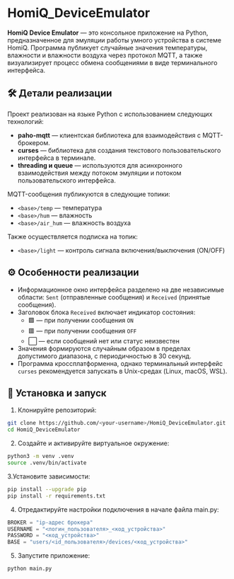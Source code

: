 # HomiQ_DeviceEmulator

**HomiQ Device Emulator** — это консольное приложение на Python, предназначенное для эмуляции работы умного устройства в системе HomiQ. Программа публикует случайные значения температуры, влажности и влажности воздуха через протокол MQTT, а также визуализирует процесс обмена сообщениями в виде терминального интерфейса.

## 🛠️ Детали реализации

Проект реализован на языке Python с использованием следующих технологий:

- **paho-mqtt** — клиентская библиотека для взаимодействия с MQTT-брокером.
- **curses** — библиотека для создания текстового пользовательского интерфейса в терминале.
- **threading и queue** — используются для асинхронного взаимодействия между потоком эмуляции и потоком пользовательского интерфейса.

MQTT-сообщения публикуются в следующие топики:
- `<base>/temp` — температура
- `<base>/hum` — влажность
- `<base>/air_hum` — влажность воздуха

Также осуществляется подписка на топик:
- `<base>/light` — контроль сигнала включения/выключения (ON/OFF)

## ⚙️ Особенности реализации

- Информационное окно интерфейса разделено на две независимые области: `Sent` (отправленные сообщения) и `Received` (принятые сообщения).
- Заголовок блока `Received` включает индикатор состояния:
  - 🟩 — при получении сообщения `ON`
  - 🟥 — при получении сообщения `OFF`
  - ⬜ — если сообщений нет или статус неизвестен
- Значения формируются случайным образом в пределах допустимого диапазона, с периодичностью в 30 секунд.
- Программа кроссплатформенна, однако терминальный интерфейс `curses` рекомендуется запускать в Unix-средах (Linux, macOS, WSL).

## 🚀 Установка и запуск

1. Клонируйте репозиторий:
```bash
git clone https://github.com/<your-username>/HomiQ_DeviceEmulator.git
cd HomiQ_DeviceEmulator
```

2. Создайте и активируйте виртуальное окружение:
```bash
python3 -m venv .venv
source .venv/bin/activate
```

3.Установите зависимости:
```bash
pip install --upgrade pip
pip install -r requirements.txt
```

4. Отредактируйте настройки подключения в начале файла main.py:
```python
BROKER = "ip-адрес брокера"
USERNAME = "<логин_пользователя>_<код_устройства>"
PASSWORD = "<код_устройства>"
BASE = "users/<id_пользователя>/devices/<код_устройства>"
```

5. Запустите приложение:
```bash
python main.py
```